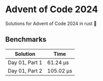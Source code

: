 # Advent of Code 2024

Solutions for Advent of Code 2024 in rust 🦀

## Benchmarks

<!-- BENCHMARKS -->
| Solution | Time |
|----------|------|
| Day 01, Part 1 | 61.24 µs |
| Day 01, Part 2 | 105.02 µs |

<!-- BENCHMARKS_END -->